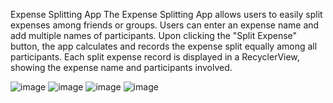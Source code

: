 Expense Splitting App
The Expense Splitting App allows users to easily split expenses among friends or groups.
Users can enter an expense name and add multiple names of participants. Upon clicking the "Split Expense" button, the app calculates and records the expense split equally among all participants. 
Each split expense record is displayed in a RecyclerView, showing the expense name and participants involved.

![image](https://github.com/user-attachments/assets/46636396-f297-4aba-a647-c19686368ff1)
![image](https://github.com/user-attachments/assets/a89f985e-cbb9-44f4-b39a-e8e8dfc5e6bb)
![image](https://github.com/user-attachments/assets/8020e610-f7f0-4d9b-bb2d-539efd74ecc6)
![image](https://github.com/user-attachments/assets/fa71d72c-242e-480e-8899-1f86d81a97aa)


